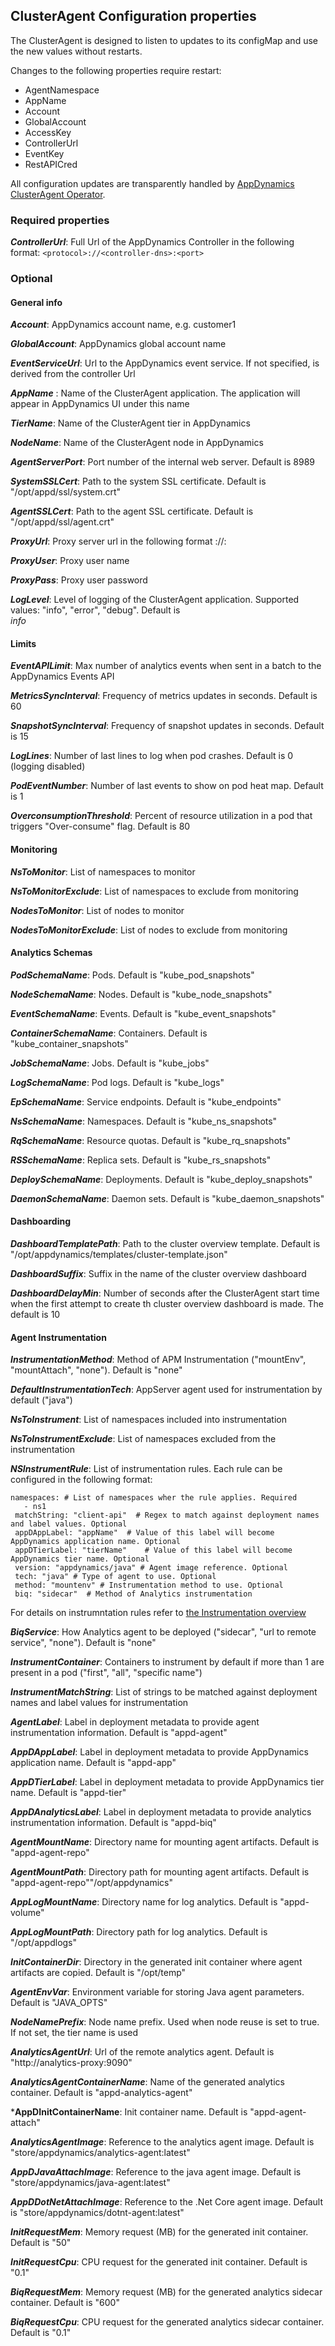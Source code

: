 ## ClusterAgent Configuration properties

The ClusterAgent is designed to listen to updates to its configMap and use the new values without restarts.

Changes to the following properties require restart:

* AgentNamespace 
* AppName 
* Account
* GlobalAccount
* AccessKey
* ControllerUrl
* EventKey
* RestAPICred

All configuration updates are transparently handled by [AppDynamics ClusterAgent Operator](https://github.com/Appdynamics/appdynamics-operator/blob/master/README.md).



### Required properties

***ControllerUrl***:				Full Url of the AppDynamics Controller in the following format:
								 `<protocol>://<controller-dns>:<port> `         



### Optional


#### General info


***Account***:          			AppDynamics account name, e.g. customer1

***GlobalAccount***:    			AppDynamics global account name

***EventServiceUrl***:  			Url to the AppDynamics event service. If not specified, is derived from the controller Url

***AppName*** :         			Name of the ClusterAgent application. The application will appear in AppDynamics UI under this name

***TierName***:         			Name of the ClusterAgent tier in AppDynamics

***NodeName***:         			Name of the ClusterAgent node in AppDynamics

***AgentServerPort***:  			Port number of the internal web server. Default is 8989

***SystemSSLCert***:    			Path to the system SSL certificate. Default is "/opt/appd/ssl/system.crt"

***AgentSSLCert***:            	Path to the agent SSL certificate. Default is "/opt/appd/ssl/agent.crt"

***ProxyUrl***:						Proxy server url in the following format <protocol>://<dns>:<port> 

***ProxyUser***:					Proxy user name

***ProxyPass***:					Proxy user password

***LogLevel***:                	Level of logging of the ClusterAgent application. Supported values: "info", "error", "debug". Default is 		
								*info*
								

#### Limits


***EventAPILimit***:           	Max number of analytics events when sent in a batch to the AppDynamics Events API

***MetricsSyncInterval***:     	Frequency of metrics updates in seconds. Default is 60

***SnapshotSyncInterval***:    	Frequency of snapshot updates in seconds. Default is 15

***LogLines***:                	Number of last lines to log when pod crashes. Default is 0 (logging disabled)

***PodEventNumber***:          	Number of last events to show on pod heat map. Default is 1

***OverconsumptionThreshold***:   Percent of resource utilization in a pod that triggers "Over-consume" flag. Default is 80



#### Monitoring


***NsToMonitor***:					List of namespaces to monitor

***NsToMonitorExclude***:			List of namespaces to exclude from monitoring

***NodesToMonitor***:				List of nodes to monitor

***NodesToMonitorExclude***:		List of nodes to exclude from monitoring



#### Analytics Schemas

***PodSchemaName***:           	Pods. Default is "kube_pod_snapshots"

***NodeSchemaName***:          	Nodes. Default is "kube_node_snapshots"

***EventSchemaName***:         	Events. Default is "kube_event_snapshots"

***ContainerSchemaName***:     	Containers. Default is "kube_container_snapshots"

***JobSchemaName***:           	Jobs. Default is "kube_jobs"

***LogSchemaName***:           	Pod logs. Default is "kube_logs"

***EpSchemaName***:            	Service endpoints. Default is "kube_endpoints"

***NsSchemaName***:            	Namespaces. Default is "kube_ns_snapshots"

***RqSchemaName***:            	Resource quotas. Default is "kube_rq_snapshots"

***RSSchemaName***:            	Replica sets. Default is "kube_rs_snapshots"

***DeploySchemaName***:        	Deployments. Default is "kube_deploy_snapshots"

***DaemonSchemaName***:        	Daemon sets. Default is "kube_daemon_snapshots"



#### Dashboarding


***DashboardTemplatePath***:		Path to the cluster overview template. Default is "/opt/appdynamics/templates/cluster-template.json"

***DashboardSuffix***:				Suffix in the name of the cluster overview dashboard 

***DashboardDelayMin***:			Number of seconds after the ClusterAgent start time when the first attempt to create th cluster overview 											dashboard is made. The default is 10

		
#### Agent Instrumentation


***InstrumentationMethod***:		Method of APM Instrumentation ("mountEnv", "mountAttach", "none"). Default is "none"

***DefaultInstrumentationTech***:	AppServer agent used for instrumentation by default ("java")

***NsToInstrument***:				List of namespaces included into instrumentation

***NsToInstrumentExclude***:		List of namespaces excluded from the instrumentation

***NSInstrumentRule***:			List of instrumentation rules. Each rule can be configured in the following format:

```
namespaces: # List of namespaces wher the rule applies. Required	
   - ns1  
 matchString: "client-api"  # Regex to match against deployment names and label values. Optional	
 appDAppLabel: "appName"  # Value of this label will become AppDynamics application name. Optional			
 appDTierLabel: "tierName"	  # Value of this label will become AppDynamics tier name. Optional			
 version: "appdynamics/java" # Agent image reference. Optional	
 tech: "java" # Type of agent to use. Optional	
 method: "mountenv" # Instrumentation method to use. Optional	
 biq: "sidecar"	 # Method of Analytics instrumentation
```

For details on instrumntation rules refer to [the Instrumentation overview](https://github.com/Appdynamics/cluster-agent/blob/master/docs/instrumentation.md)

***BiqService***:					How Analytics agent to be deployed ("sidecar", "url to remote service", "none").  Default is "none"

***InstrumentContainer***:			Containers to instrument by default if more than 1 are present in a pod ("first", "all", "specific name")

***InstrumentMatchString***:		List of strings to be matched against deployment names and label values for instrumentation

***AgentLabel***:					Label in deployment metadata to provide agent instrumentation information. Default is "appd-agent"

***AppDAppLabel***:					Label in deployment metadata to provide AppDynamics application name. Default is "appd-app"

***AppDTierLabel***:				Label in deployment metadata to provide AppDynamics tier name. Default is "appd-tier"

***AppDAnalyticsLabel***:			Label in deployment metadata to provide analytics instrumentation information. Default is "appd-biq"

***AgentMountName***:				Directory name for mounting  agent artifacts. Default is "appd-agent-repo"

***AgentMountPath***:				Directory path for mounting  agent artifacts. Default is "appd-agent-repo""/opt/appdynamics"

***AppLogMountName***:				Directory name for log analytics. Default is "appd-volume"

***AppLogMountPath***:				Directory path for log analytics. Default is "/opt/appdlogs"

***InitContainerDir***:			Directory in the generated init container where agent artifacts are copied. Default is "/opt/temp"

***AgentEnvVar***:					Environment variable for storing Java agent parameters. Default is "JAVA_OPTS"

***NodeNamePrefix***:				Node name prefix. Used when node reuse is set to true. If not set, the tier name is used

***AnalyticsAgentUrl***:			Url of the remote analytics agent. Default is "http://analytics-proxy:9090"

***AnalyticsAgentContainerName***:	Name of the generated analytics container. Default is "appd-analytics-agent"

***AppDInitContainerName**:		Init container name. Default is "appd-agent-attach"

***AnalyticsAgentImage***:			Reference to the analytics agent image. Default is "store/appdynamics/analytics-agent:latest"

***AppDJavaAttachImage***:			Reference to the java agent image. Default is "store/appdynamics/java-agent:latest"       
 
***AppDDotNetAttachImage***:		Reference to the .Net Core agent image. Default is "store/appdynamics/dotnt-agent:latest" 

***InitRequestMem***:				Memory request (MB) for the generated init container. Default is "50"

***InitRequestCpu***:				CPU request for the generated init container. Default is "0.1"

***BiqRequestMem***:				Memory request (MB) for the generated analytics sidecar container. Default is "600"

***BiqRequestCpu***:				CPU request for the generated analytics sidecar container. Default is "0.1"
		
		
		
